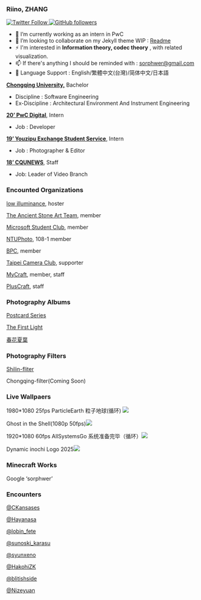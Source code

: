 ### Riino, ZHANG

 <a href="https://twitter.com/sorphwer"><img alt="Twitter Follow" src="https://img.shields.io/twitter/follow/sorphwer?style=social"></a><a href="https://github.com/sorphwer">    <img alt="GitHub followers" src="https://img.shields.io/github/followers/sorphwer?style=social"></a>

- 🔭 I’m currently working as an intern in PwC
- 👯 I’m looking to collaborate on my Jekyll theme WIP :  [Readme](https://riino.site/2020/03/01/welcome-to-jekyll.html)
- ⚡ I'm interested in **Information theory, codec theory** , with related visualization.
- 📫 If there's anything I should be reminded with : sorphwer@gmail.com 
- 💬 Language Support : English/繁體中文(台灣)/简体中文/日本語

[**Chongqing University,**](https://www.cqu.edu.cn/) Bachelor

- Discipline : Software Engineering
- Ex-Discipline : Architectural Environment And Instrument Engineering

[**20’ PwC Digital**](http://pwc.com/), Intern

- Job : Developer 

[**19’ Youzipu Exchange Student Service**](https://weibo.com/u/6186561564), Intern

- Job : Photographer & Editor

[**18’ CQUNEWS**](https://weibo.com/cqdx), Staff

- Job: Leader of Video Branch


### Encounted Organizations 

[low illuminance](https://li.riino.site/), hoster

[The Ancient Stone Art Team](https://weibo.com/TASArt), member

[Microsoft Student Club](http://studentclub.msra.cn/), member

[NTUPhoto](https://www.ntuphoto.tw/), 108-1 member

[BPC](https://www.weibo.com/u/6607274197), member

[Taipei Camera Club](https://www.taipeicameraclub.net/), supporter

[MyCraft](http://bbs.mycraft.cc/), member, staff

[PlusCraft](https://plus.google.com/u/0/communities/117203041845651730126), staff

### Photography Albums

[Postcard Series](https://500px.com.cn/community/set/e13a3edc25ef43b980ee8a6240628495/details)

[The First Light](https://500px.com.cn/community/set/57bf603792ca44d692a5bbe9c4d50110/details)

[春花夏葉](https://500px.com.cn/community/set/de2b4a81f4844a00bdffea2be275681e/details)

### Photography Filters

[Shilin-fliter](https://li.riino.site/shilin.html)

Chongqing-filter(Coming Soon)

### Live Wallpaers

1980*1080 25fps ParticleEarth 粒子地球(循环) <a href="https://steamcommunity.com/sharedfiles/filedetails/?id=839960893"><img src="https://img.shields.io/badge/Subscribe-36k-blue"></a>

Ghost in the Shell(1080p 50fps)<a href="https://steamcommunity.com/sharedfiles/filedetails/?id=1334681101"><img src="https://img.shields.io/badge/Subscribe-28k-blue"></a>

1920*1080 60fps AllSystemsGo 系统准备完毕（循环）<a href="https://steamcommunity.com/sharedfiles/filedetails/?id=847018742"><img src="https://img.shields.io/badge/Subscribe-1830-blue"></a>

Dynamic inochi Logo 2025<a href="https://steamcommunity.com/sharedfiles/filedetails/?id=2212029024"><img src="https://img.shields.io/badge/Subscribe-81-blue"></a>

### Minecraft Works

Google ‘sorphwer’

### Encounters

[@CKansases](https://twitter.com/CKansases)

[@Hayanasa](https://twitter.com/Hayanasa)

[@lobin_fete](https://twitter.com/lobin_fete)

[@sunoski_karasu ](https://twitter.com/sunoski_karasu)

[@syunxeno ](https://twitter.com/syunxeno)

[@HakohiZK ](https://twitter.com/HakohiZK)

[@blitishside ](https://twitter.com/CKansases)

[@Nizeyuan ](https://twitter.com/Nizeyuan)

